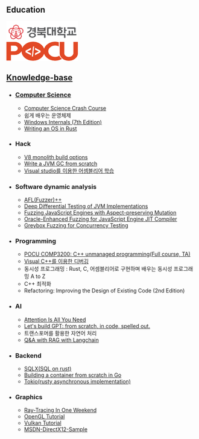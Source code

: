 ## Education

<a href="https://knu.ac.kr/" target="_blank">
<img style="padding: 100 px" src="KNU_LOGO.png" width=190 height=51 />
</div> 

<div align="left" >
<a href="https://pocu.academy/ko" target="_blank"/>
<img style="padding: 100 px" src="pocu_logo.png" width=190 height=51 />
 
## Knowledge-base

  * ### Computer Science
  
    - [Computer Science Crash Course](https://www.youtube.com/watch?v=tpIctyqH29Q&list=PLH2l6uzC4UEW0s7-KewFLBC1D0l6XRfye)
    - 쉽게 배우는 운영체제
    - [Windows Internals (7th Edition)](https://learn.microsoft.com/en-us/sysinternals/resources/windows-internals)
    - [Writing an OS in Rust](https://os.phil-opp.com/ko/)
      
  * ### Hack
    
    - [V8 monolith build options](https://github.com/newkjs/v8-monolith-builds)
    - [Write a JVM GC from scratch](https://shipilev.net/jvm/diy-gc/)
    - [Visual studio를 이용한 어셈블리어 학습](https://www.youtube.com/watch?v=cEnpeDMAw_Y)
      
  * ### Software dynamic analysis

    - [AFL(Fuzzer)++](https://aflplus.plus/)
    - [Deep Differential Testing of JVM Implementations](https://ieeexplore.ieee.org/document/8811957)
    - [Fuzzing JavaScript Engines with Aspect-preserving Mutation](https://taesoo.kim/pubs/2020/park:die.pdf)
    - [Oracle-Enhanced Fuzzing for JavaScript Engine JIT Compiler](https://www.usenix.org/conference/usenixsecurity23/presentation/wang-junjie)
    - [Greybox Fuzzing for Concurrency Testing](https://dl.acm.org/doi/10.1145/3620665.3640389)

  * ### Programming

    - [POCU COMP3200: C++ unmanaged programming(Full course, TA)](https://pocu.academy/ko/Courses/COMP3200)
    - [Visual C++를 이용한 디버깅](https://www.youtube.com/watch?v=XVxFoHZXy9U)
    - 동시성 프로그래밍 : Rust, C, 어셈블리어로 구현하며 배우는 동시성 프로그래밍 A to Z
    - C++ 최적화
    - Refactoring: Improving the Design of Existing Code (2nd Edition)
      
  * ### AI

    - [Attention Is All You Need](https://arxiv.org/abs/1706.03762)
    - [Let's build GPT: from scratch, in code, spelled out.](https://youtu.be/kCc8FmEb1nY?si=tkQTUXFrtItrJQEG)
    - 트랜스포머를 활용한 자연어 처리
    - [Q&A with RAG with Langchain](https://python.langchain.com/v0.1/docs/use_cases/question_answering/)
  
  * ### Backend
  
    - [SQLX(SQL on rust)](https://github.com/launchbadge/sqlx)
    - [Building a container from scratch in Go](https://www.youtube.com/watch?v=Utf-A4rODH8)
    - [Tokio(rusty asynchronous implementation)](https://tokio.rs/)
  
  * ### Graphics
  
    - [Ray-Tracing In One Weekend](https://raytracing.github.io/books/RayTracingTheNextWeek.html)
    - [OpenGL Tutorial](https://opengl-tutorial.org/)
    - [Vulkan Tutorial](https://vulkan-tutorial.com/)
    - [MSDN-DirectX12-Sample](https://github.com/microsoft/DirectX-Graphics-Samples)

    


